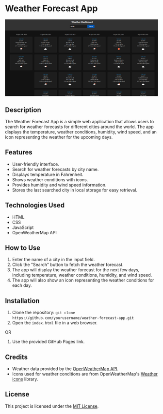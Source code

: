 # Weather Forecast App

![Weather Forecast App Screenshot](./assets/screenshot.png)

## Description

The Weather Forecast App is a simple web application that allows users to search for weather forecasts for different cities around the world. The app displays the temperature, weather conditions, humidity, wind speed, and an icon representing the weather for the upcoming days.

## Features

- User-friendly interface.
- Search for weather forecasts by city name.
- Displays temperature in Fahrenheit.
- Shows weather conditions with icons.
- Provides humidity and wind speed information.
- Stores the last searched city in local storage for easy retrieval.

## Technologies Used

- HTML
- CSS
- JavaScript
- OpenWeatherMap API

## How to Use

1. Enter the name of a city in the input field.
2. Click the "Search" button to fetch the weather forecast.
3. The app will display the weather forecast for the next few days, including temperature, weather conditions, humidity, and wind speed.
4. The app will also show an icon representing the weather conditions for each day.

## Installation

1. Clone the repository: `git clone https://github.com/yourusername/weather-forecast-app.git`
2. Open the `index.html` file in a web browser.

OR

1. Use the provided GitHub Pages link.

## Credits

- Weather data provided by the [OpenWeatherMap API](https://openweathermap.org/).
- Icons used for weather conditions are from OpenWeatherMap's [Weather icons](https://openweathermap.org/weather-conditions) library.

## License

This project is licensed under the [MIT License](LICENSE).